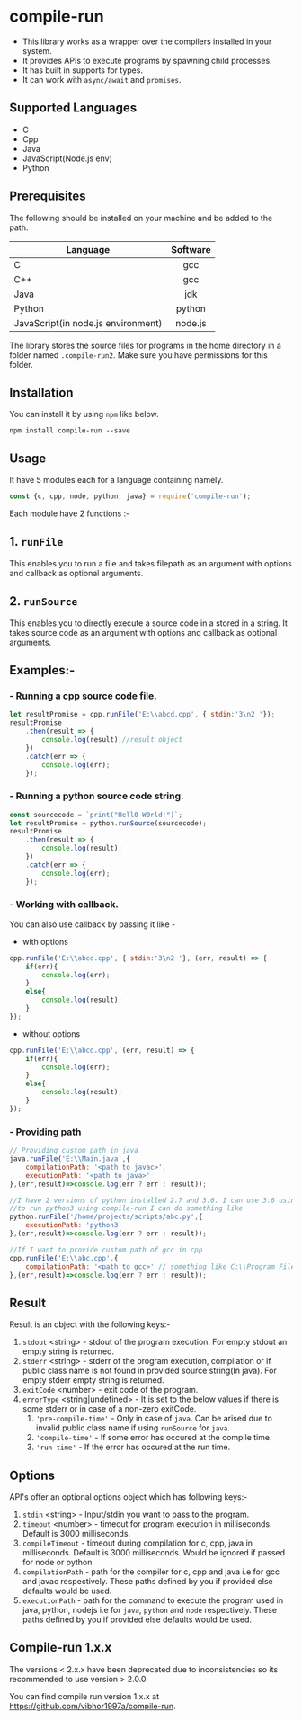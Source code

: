 compile-run
===================

- This library works as a wrapper over the compilers installed in your system.
- It provides APIs to execute programs by spawning child processes.
- It has built in supports for types.
- It can work with `async/await` and `promises`.

## Supported Languages 

- C
- Cpp
- Java
- JavaScript(Node.js env)
- Python


## Prerequisites

The following should be installed on your machine and be added to the path. 

| Language | Software |
|---------|:-------:|
|C | gcc |
|C++ | gcc |
|Java | jdk |
|Python | python |
|JavaScript(in node.js environment) | node.js |

The library stores the source files for programs in the home directory in a folder named `.compile-run2`. Make sure you have permissions for this folder.

## Installation

You can install it by using `npm` like below.

```shell
npm install compile-run --save
```

## Usage

It have 5 modules each for a language containing namely.

```javascript
const {c, cpp, node, python, java} = require('compile-run');
```
Each module have 2 functions :-

## 1. `runFile` 

This enables you to run a file and takes filepath as an argument with options and callback as optional arguments.

## 2. `runSource`
This enables 
you to directly execute a source code in a stored in a string. It takes source code as an argument with options and callback as optional arguments.

## Examples:-

### - Running a cpp source code file.

```javascript
let resultPromise = cpp.runFile('E:\\abcd.cpp', { stdin:'3\n2 '});
resultPromise
    .then(result => {
        console.log(result);//result object
    })
    .catch(err => {
        console.log(err);
    });
```

### - Running a python source code string.
```javascript
const sourcecode = `print("Hell0 W0rld!")`;
let resultPromise = python.runSource(sourcecode);
resultPromise
    .then(result => {
        console.log(result);
    })
    .catch(err => {
        console.log(err);
    });
```

### - Working with callback.

You can also use callback by passing it like -

- with options
```javascript
cpp.runFile('E:\\abcd.cpp', { stdin:'3\n2 '}, (err, result) => {
    if(err){
        console.log(err);
    }
    else{
        console.log(result);
    }
});
```
- without options
```javascript
cpp.runFile('E:\\abcd.cpp', (err, result) => {
    if(err){
        console.log(err);
    }
    else{
        console.log(result);
    }
});
```

### - Providing path

```javascript
// Providing custom path in java
java.runFile('E:\\Main.java',{
    compilationPath: '<path to javac>',
    executionPath: '<path to java>'
},(err,result)=>console.log(err ? err : result));
```

```javascript
//I have 2 versions of python installed 2.7 and 3.6. I can use 3.6 using python3
//to run python3 using compile-run I can do something like
python.runFile('/home/projects/scripts/abc.py',{
    executionPath: 'python3'
},(err,result)=>console.log(err ? err : result));
```

```javascript
//If I want to provide custom path of gcc in cpp
cpp.runFile('E:\\abc.cpp',{
    compilationPath: '<path to gcc>' // something like C:\\Program Files\\gcc\\bin
},(err,result)=>console.log(err ? err : result));
```

## Result

Result is an object with the following keys:-

1. `stdout` \<string> - stdout of the program execution. For empty stdout an empty string is returned.
2. `stderr` \<string> - stderr of the program execution, compilation or if public class name is not found in provided source string(In java). For empty stderr empty string is returned.
3. `exitCode` \<number> - exit code of the program.
4. `errorType` \<string|undefined> - It is set to the below values if there is some stderr or in case of a non-zero exitCode.
    1. `'pre-compile-time'` - Only in case of `java`. Can be arised due to invalid public class name if using `runSource` for `java`.
    2. `'compile-time'` - If some error has occured at the compile time.
    3. `'run-time'` - If the error has occured at the run time.

## Options

API's offer an optional options object which has following keys:-

1. `stdin` \<string> - Input/stdin you want to pass to the program.
2. `timeout` \<number> - timeout for program execution in milliseconds. Default is 3000 milliseconds. 
3. `compileTimeout` - timeout during compilation for c, cpp, java in milliseconds. Default is 3000 milliseconds. Would be ignored if passed for node or python
4. `compilationPath` - path for the compiler for c, cpp and java i.e for gcc and javac respectively. These paths defined by you if provided else defaults would be used.
5. `executionPath` - path for the command to execute the program used in java, python, nodejs i.e for `java`, `python` and `node` respectively. These paths defined by you if provided else defaults would be used.

## Compile-run 1.x.x

The versions < 2.x.x have been deprecated due to inconsistencies so its recommended to use version > 2.0.0.

You can find compile run version 1.x.x at https://github.com/vibhor1997a/compile-run.

